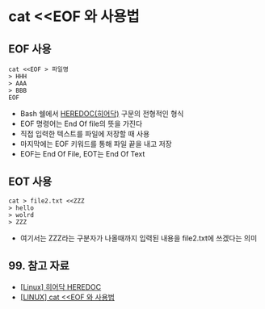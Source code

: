 # cat <<EOF 와 사용법

## EOF 사용

```shell
cat <<EOF > 파일명
> HHH
> AAA
> BBB
EOF
```

- Bash 쉘에서 [HEREDOC(히어닥)](https://zetawiki.com/wiki/%ED%9E%88%EC%96%B4%EB%8B%A5_HEREDOC) 구문의 전형적인 형식
- EOF 명령어는 End Of file의 뜻을 가진다
- 직접 입력한 텍스트를 파일에 저장할 때 사용
- 마지막에는 EOF 키워드를 통해 파일 끝을 내고 저장
- EOF는 End Of File, EOT는 End Of Text

## EOT 사용

```shell
cat > file2.txt <<ZZZ
> hello
> wolrd
> ZZZ
```

- 여기서는 ZZZ라는 구분자가 나올때까지 입력된 내용을 file2.txt에 쓰겠다는 의미

## 99. 참고 자료

- [[Linux] 히어닥 HEREDOC](https://zetawiki.com/wiki/%ED%9E%88%EC%96%B4%EB%8B%A5_HEREDOC)
- [[LINUX] cat <<EOF 와 사용법](https://shonm.tistory.com/666)